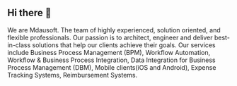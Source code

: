 ## Hi there 👋

We are Mdausoft.
The team of highly experienced, solution oriented, and flexible professionals. Our passion is to architect, engineer and deliver best-in-class solutions that help our clients achieve their goals. Our services include Business Process Management (BPM), Workflow Automation, Workflow & Business Process Integration, Data Integration for Business Process Management (DBM), Mobile clients(iOS and Android), Expense Tracking Systems, Reimbursement Systems.

<!--

**Here are some ideas to get you started:**

🙋‍♀️ A short introduction - what is your organization all about?
🌈 Contribution guidelines - how can the community get involved?
👩‍💻 Useful resources - where can the community find your docs? Is there anything else the community should know?
🍿 Fun facts - what does your team eat for breakfast?
🧙 Remember, you can do mighty things with the power of [Markdown](https://docs.github.com/github/writing-on-github/getting-started-with-writing-and-formatting-on-github/basic-writing-and-formatting-syntax)
-->
